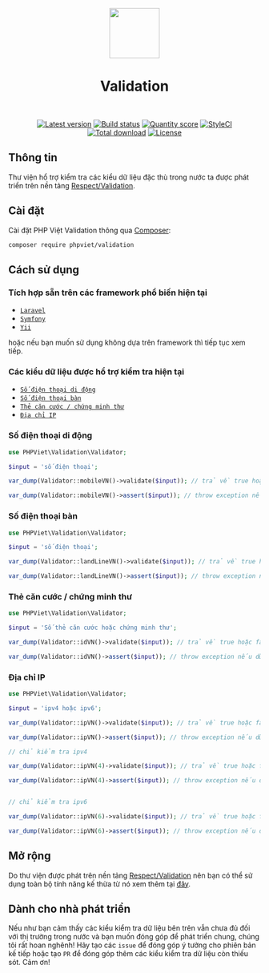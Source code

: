 <p align="center">
    <a href="https://github.com/phpviet" target="_blank">
        <img src="https://avatars0.githubusercontent.com/u/50674062" height="100px">
    </a>
    <h1 align="center">Validation</h1>
    <br>
    <p align="center">
    <a href="https://packagist.org/packages/phpviet/validation"><img src="https://img.shields.io/packagist/v/phpviet/validation.svg?style=flat-square" alt="Latest version"></a>
    <a href="https://travis-ci.org/phpviet/validation"><img src="https://img.shields.io/travis/phpviet/validation/master.svg?style=flat-square" alt="Build status"></a>
    <a href="https://scrutinizer-ci.com/g/phpviet/validation"><img src="https://img.shields.io/scrutinizer/g/phpviet/validation.svg?style=flat-square" alt="Quantity score"></a>
    <a href="https://styleci.io/repos/187063731"><img src="https://styleci.io/repos/187063731/shield?branch=master" alt="StyleCI"></a>
    <a href="https://packagist.org/packages/phpviet/validation"><img src="https://img.shields.io/packagist/dt/phpviet/validation.svg?style=flat-square" alt="Total download"></a>
    <a href="https://packagist.org/packages/phpviet/validation"><img src="https://img.shields.io/packagist/l/phpviet/validation.svg?style=flat-square" alt="License"></a>
    </p>
</p>

## Thông tin

Thư viện hổ trợ kiểm tra các kiểu dữ liệu đặc thù trong nước ta 
được phát triển trên nền tảng [Respect/Validation](https://github.com/respect/validation).

## Cài đặt

Cài đặt PHP Việt Validation thông qua [Composer](https://getcomposer.org):

```bash
composer require phpviet/validation
```

## Cách sử dụng

### Tích hợp sẵn trên các framework phổ biến hiện tại

- [`Laravel`](https://github.com/phpviet/laravel-validation)
- [`Symfony`](https://github.com/phpviet/symfony-validation)
- [`Yii`](https://github.com/phpviet/yii-validation)

hoặc nếu bạn muốn sử dụng không dựa trên framework thì tiếp tục xem tiếp.

### Các kiểu dữ liệu được hổ trợ kiểm tra hiện tại


- [`Số điện thoại di động`](#Số-điện-thoại-di-động)
- [`Số điện thoại bàn`](#Số-điện-thoại-bàn)
- [`Thẻ căn cước / chứng minh thư`](#Thẻ-căn-cước-/-chứng-minh-thư)
- [`Địa chỉ IP`](#Địa-chỉ-IP)


### Số điện thoại di động

```php
use PHPViet\Validation\Validator;

$input = 'số điện thoại';

var_dump(Validator::mobileVN()->validate($input)); // trả về true hoặc false tương đương với dữ liệu hợp lệ hoặc không.

var_dump(Validator::mobileVN()->assert($input)); // throw exception nếu dữ liệu không hợp lệ.
```

### Số điện thoại bàn

```php
use PHPViet\Validation\Validator;

$input = 'số điện thoại';

var_dump(Validator::landLineVN()->validate($input)); // trả về true hoặc false tương đương với dữ liệu hợp lệ hoặc không.

var_dump(Validator::landLineVN()->assert($input)); // throw exception nếu dữ liệu không hợp lệ.
```

### Thẻ căn cước / chứng minh thư

```php
use PHPViet\Validation\Validator;

$input = 'Số thẻ căn cước hoặc chứng minh thư';

var_dump(Validator::idVN()->validate($input)); // trả về true hoặc false tương đương với dữ liệu hợp lệ hoặc không.

var_dump(Validator::idVN()->assert($input)); // throw exception nếu dữ liệu không hợp lệ.
```

### Địa chỉ IP

```php
use PHPViet\Validation\Validator;

$input = 'ipv4 hoặc ipv6';

var_dump(Validator::ipVN()->validate($input)); // trả về true hoặc false tương đương với dữ liệu hợp lệ hoặc không.

var_dump(Validator::ipVN()->assert($input)); // throw exception nếu dữ liệu không hợp lệ.

// chỉ kiểm tra ipv4

var_dump(Validator::ipVN(4)->validate($input)); // trả về true hoặc false tương đương với dữ liệu hợp lệ hoặc không.

var_dump(Validator::ipVN(4)->assert($input)); // throw exception nếu dữ liệu không hợp lệ.


// chỉ kiểm tra ipv6

var_dump(Validator::ipVN(6)->validate($input)); // trả về true hoặc false tương đương với dữ liệu hợp lệ hoặc không.

var_dump(Validator::ipVN(6)->assert($input)); // throw exception nếu dữ liệu không hợp lệ.
```

## Mở rộng

Do thư viện được phát trên nền tảng 
[Respect/Validation](https://github.com/respect/validation) nên bạn có thể sử dụng
toàn bộ tính năng kế thừa từ nó xem thêm tại [đây](https://respect-validation.readthedocs.io/en/1.1/).


## Dành cho nhà phát triển

Nếu như bạn cảm thấy các kiểu kiểm tra dữ liệu bên trên vẫn chưa đủ đối với thị trường 
trong nước và bạn muốn đóng góp để phát triển chung, chúng tôi rất hoan nghênh! 
Hãy tạo các `issue` để đóng góp ý tưởng cho phiên bản kế tiếp hoặc tạo `PR` 
để đóng góp thêm các kiểu kiểm tra dữ liệu còn thiếu sót. Cảm ơn!
